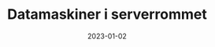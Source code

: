 ---
title: "Datamaskiner i serverrommet"
linkTitle: "Serverrom"
date: 2023-01-02
description: >
  En oversikt over datamaskinene i serverrommet som brukes til radiodrift.
---